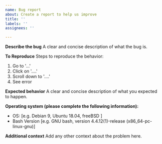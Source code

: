 ```yaml
---
name: Bug report
about: Create a report to help us improve
title: ''
labels: ''
assignees: ''

---
```


**Describe the bug**
A clear and concise description of what the bug is.

**To Reproduce**
Steps to reproduce the behavior:

1. Go to '...'
2. Click on '....'
3. Scroll down to '....'
4. See error

**Expected behavior**
A clear and concise description of what you expected to happen.

**Operating system (please complete the following information):**

- OS: [e.g. Debian 9, Ubuntu 18.04, freeBSD ]
- Bash Version [e.g. GNU bash, version 4.4.12(1)-release (x86_64-pc-linux-gnu)]

**Additional context**
Add any other context about the problem here.
